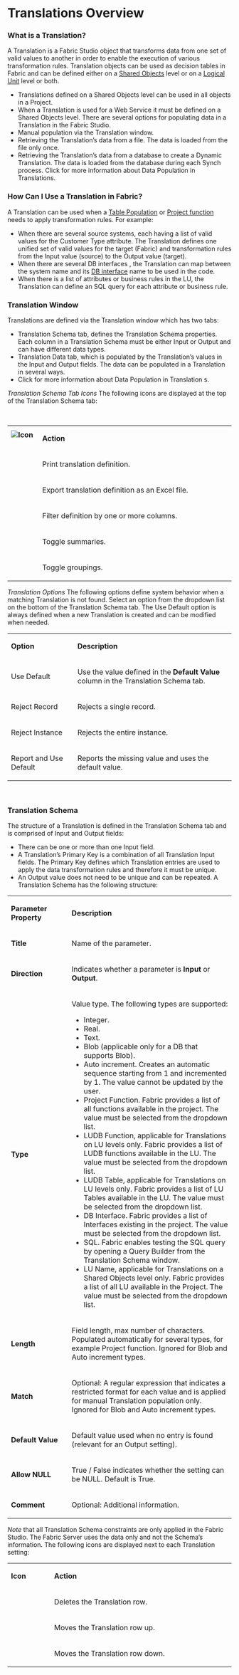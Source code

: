 # Translations Overview

### What is a Translation?
A Translation is a Fabric Studio object that transforms data from one set of valid values to another in order to enable the execution of various transformation rules. Translation objects can be used as decision tables in Fabric and can be defined either on a [Shared Objects](https://github.com/k2view-academy/K2View-Academy/blob/3ecdb4c58cf1eac320138b514c8399aa895d02ee/articles/04_general/12_shared_objects.md) level or on a [Logical Unit](https://github.com/k2view-academy/K2View-Academy/blob/3ecdb4c58cf1eac320138b514c8399aa895d02ee/articles/03_logical_units/01_LU_overview.md) level or both. 
*	Translations defined on a Shared Objects level can be used in all objects in a Project. 
*	When a Translation is used for a Web Service  it must be defined on a Shared Objects level.
There are several options for populating data in a Translation in the Fabric Studio. 
*	Manual population via the Translation window. 
*	Retrieving the Translation’s data from a file. The data is loaded from the file only once.
*	Retrieving the Translation’s data from a database to create a Dynamic Translation. The data is loaded from the database during each Synch process.
Click for more information about Data Population in Translations.  


### How Can I Use a Translation in Fabric?
A Translation can be used when a [Table Population](https://github.com/k2view-academy/K2View-Academy/blob/3ecdb4c58cf1eac320138b514c8399aa895d02ee/articles/07_table_population/01_table_population_overview.md)  or [Project function](https://github.com/k2view-academy/K2View-Academy/blob/3ecdb4c58cf1eac320138b514c8399aa895d02ee/articles/07_table_population/08_project_functions.md) needs to apply transformation rules.
For example:
*	When there are several source systems, each having a list of valid values for the Customer Type attribute. The Translation defines one unified set of valid values for the target (Fabric) and transformation rules from the Input value (source) to the Output value (target).
*	When there are several DB interfaces , the Translation can map between the system name and its [DB interface](https://github.com/k2view-academy/K2View-Academy/blob/3ecdb4c58cf1eac320138b514c8399aa895d02ee/articles/05_DB_interfaces/01_interfaces_overview.md) name to be used in the code.
*	When there is a list of attributes or business rules in the LU, the Translation can define an SQL query for each attribute or business rule.

### Translation Window
Translations are defined via the Translation window which has two tabs:
*	Translation Schema  tab, defines the Translation Schema properties. Each column in a Translation Schema must be either Input or Output and can have different data types.
*	Translation Data  tab, which is populated by the Translation’s values in the Input and Output fields. The data can be populated in a Translation in several ways. 
*	Click for more information about Data Population in Translation s.

*Translation Schema Tab Icons*
The following icons are displayed at the top of the Translation Schema tab:
<p>&nbsp;</p>
<table>
<tbody>
<tr>
<td width="56"><img src=
<p><strong>Icon</strong></p>
</td>
<td width="446">
<p><strong>Action</strong></p>
</td>
</tr>
<tr>
<td width="56">&nbsp;</td>
<td width="446">
<p>Print translation definition.</p>
</td>
</tr>
<tr>
<td width="56">&nbsp;</td>
<td width="446">
<p>Export translation definition as an Excel file.</p>
</td>
</tr>
<tr>
<td width="56">&nbsp;</td>
<td width="446">
<p>Filter definition by one or more columns.</p>
</td>
</tr>
<tr>
<td width="56">&nbsp;</td>
<td width="446">
<p>Toggle summaries.</p>
</td>
</tr>
<tr>
<td width="56">&nbsp;</td>
<td width="446">
<p>Toggle groupings.</p>
</td>
</tr>
</tbody>
</table>


*Translation Options*
The following options define system behavior when a matching Translation is not found. Select an option from the dropdown list on the bottom of the Translation Schema tab. The Use Default option is always defined when a new Translation is created and can be modified when needed.
<table>
<tbody>
<tr>
<td width="156">
<p><strong>Option</strong></p>
</td>
<td width="420">
<p><strong>Description</strong></p>
</td>
</tr>
<tr>
<td width="156">
<p>Use Default</p>
</td>
<td width="420">
<p>Use the value defined in the <strong>Default Value</strong> column in the Translation Schema tab.</p>
</td>
</tr>
<tr>
<td width="156">
<p>Reject Record</p>
</td>
<td width="420">
<p>Rejects a single record.</p>
</td>
</tr>
<tr>
<td width="156">
<p>Reject Instance</p>
</td>
<td width="420">
<p>Rejects the entire instance.</p>
</td>
</tr>
<tr>
<td width="156">
<p>Report and Use Default</p>
</td>
<td width="420">
<p>Reports the missing value and uses the default value.</p>
</td>
</tr>
</tbody>
</table>
<p><strong>&nbsp;</strong></p>

### Translation Schema
The structure of a Translation is defined in the Translation Schema tab and is comprised of Input and Output fields: 
*	There can be one or more than one Input field. 
*	A Translation’s Primary Key is a combination of all Translation Input fields. The Primary Key defines which Translation entries are used to apply the data transformation rules and therefore it must be unique.   
*	An Output value does not need to be unique and can be repeated. 
A Translation Schema has the following structure: 
<table width="614">
<tbody>
<tr>
<td width="141">
<p><strong>Parameter Property</strong></p>
</td>
<td width="472">
<p><strong>Description</strong></p>
</td>
</tr>
<tr>
<td width="141">
<p><strong>Title</strong></p>
</td>
<td width="472">
<p>Name of the parameter.</p>
</td>
</tr>
<tr>
<td width="141">
<p><strong>Direction</strong></p>
</td>
<td width="472">
<p>Indicates whether a parameter is <strong>Input</strong> or <strong>Output</strong>.</p>
</td>
</tr>
<tr>
<td width="141">
<p><strong>Type</strong></p>
</td>
<td width="472">
<p>Value type. The following types are supported:</p>
<ul>
<li>Integer.</li>
<li>Real.</li>
<li>Text.</li>
<li>Blob (applicable only for a DB that supports Blob).</li>
<li>Auto increment. Creates an automatic sequence starting from 1 and incremented by 1. The value cannot be updated by the user.</li>
<li>Project Function. Fabric provides a list of all functions available in the project. The value must be selected from the dropdown list.</li>
<li>LUDB Function, applicable for Translations on LU levels only. Fabric provides a list of LUDB functions available in the LU. The value must be selected from the dropdown list.</li>
<li>LUDB Table, applicable for Translations on LU levels only. Fabric provides a list of LU Tables available in the LU. The value must be selected from the dropdown list.</li>
<li>DB Interface. Fabric provides a list of Interfaces existing in the project. The value must be selected from the dropdown list.</li>
<li>SQL. Fabric enables testing the SQL query by opening a Query Builder from the Translation Schema window.</li>
<li>LU Name, applicable for Translations on a Shared Objects level only. Fabric provides a list of all LU available in the Project. The value must be selected from the dropdown list.</li>
</ul>
</td>
</tr>
<tr>
<td width="141">
<p><strong>Length</strong></p>
</td>
<td width="472">
<p>Field length, max number of characters. Populated automatically for several types, for example Project function. Ignored for Blob and Auto increment types.</p>
</td>
</tr>
<tr>
<td width="141">
<p><strong>Match</strong></p>
</td>
<td width="472">
<p>Optional: A regular expression that indicates a restricted format for each value and is applied for manual Translation population only. Ignored for Blob and Auto increment types.</p>
</td>
</tr>
<tr>
<td width="141">
<p><strong>Default Value</strong></p>
</td>
<td width="472">
<p>Default value used when no entry is found (relevant for an Output setting).</p>
</td>
</tr>
<tr>
<td width="141">
<p><strong>Allow NULL</strong></p>
</td>
<td width="472">
<p>True / False indicates whether the setting can be NULL. Default is True.</p>
</td>
</tr>
<tr>
<td width="141">
<p><strong>Comment</strong></p>
</td>
<td width="472">
<p>Optional: Additional information.</p>
</td>
</tr>
</tbody>
</table>

*Note* that all Translation Schema constraints are only applied in the Fabric Studio. The Fabric Server uses the data only and not the Schema’s information.
The following icons are displayed next to each Translation setting:
<table>
<tbody>
<tr>
<td width="85">
<p><strong>Icon</strong></p>
</td>
<td width="417">
<p><strong>Action</strong></p>
</td>
</tr>
<tr>
<td width="85">&nbsp;</td>
<td width="417">
<p>Deletes the Translation row.</p>
</td>
</tr>
<tr>
<td width="85">&nbsp;</td>
<td width="417">
<p>Moves the Translation row up.</p>
</td>
</tr>
<tr>
<td width="85">&nbsp;</td>
<td width="417">
<p>Moves the Translation row down.</p>
</td>
</tr>
</tbody>
</table>
<p>&nbsp;</p>


